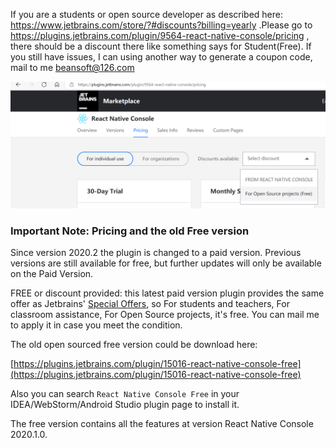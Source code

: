 If you are a students or open source developer as described here: https://www.jetbrains.com/store/?#discounts?billing=yearly  .Please go to https://plugins.jetbrains.com/plugin/9564-react-native-console/pricing , there should be a discount there like something says for Student(Free). 
    If you still have issues, I can using another way to generate a coupon code, mail to me beansoft@126.com

![free_discount](free_discount.png)    

### Important Note: Pricing and the old Free version

Since version 2020.2 the plugin is changed to a paid version. Previous versions are still available for free, but further updates will only be available on the Paid Version.

FREE or discount provided: this latest paid version plugin provides the same offer as Jetbrains' <a href="https://www.jetbrains.com/community/education/#students">Special Offers</a>, so For students and teachers, For classroom assistance, For Open Source projects, it's free. You can mail me to apply it in case you meet the condition.<br>



The old open sourced free version could be download here:

[https://plugins.jetbrains.com/plugin/15016-react-native-console-free](https://plugins.jetbrains.com/plugin/15016-react-native-console-free)

Also you can search  `React Native Console Free` in your IDEA/WebStorm/Android Studio plugin page to install it.

The free version contains all the features at version React Native Console 2020.1.0.

